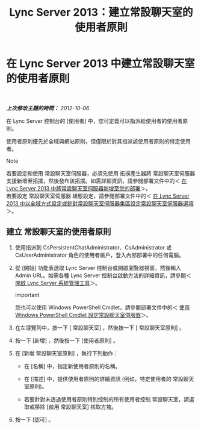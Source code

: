 ﻿---
title: Lync Server 2013：建立常設聊天室的使用者原則
TOCTitle: 建立常設聊天室的使用者原則
ms:assetid: aa3774af-d442-4206-8a68-2fbb9102e9d6
ms:mtpsurl: https://technet.microsoft.com/zh-tw/library/JJ205170(v=OCS.15)
ms:contentKeyID: 49291968
ms.date: 08/10/2015
mtps_version: v=OCS.15
ms.translationtype: HT
---

# 在 Lync Server 2013 中建立常設聊天室的使用者原則

 

_**上次修改主題的時間：** 2012-10-06_

在 Lync Server 控制台的 \[使用者\] 中，您可定義可以指派給使用者的使用者原則。

使用者原則優先於全域與網站原則，但僅限於對其指派該使用者原則的特定使用者。

> [!NOTE]
> 若要設定和使用 常設聊天室伺服器，必須先使用 拓撲產生器將 常設聊天室伺服器 支援新增至拓撲，然後發布該拓撲。如需詳細資訊，請參閱部署文件中的＜ <a href="lync-server-2013-adding-persistent-chat-server-to-your-deployment.md">在 Lync Server 2013 中將常設聊天室伺服器新增至您的部署</a>＞。<br />
> 若要設定 常設聊天室伺服器 組態設定，請參閱部署文件中的＜ <a href="lync-server-2013-configure-persistent-chat-server-options-globally-or-for-persistent-chat-server-pool.md">在 Lync Server 2013 中以全域方式設定或針對常設聊天室伺服器集區設定常設聊天室伺服器選項</a>＞。


## 建立 常設聊天室的使用者原則

1.  使用指派到 CsPersistentChatAdministrator、CsAdministrator 或 CsUserAdministrator 角色的使用者帳戶，登入內部部署中的任何電腦。

2.  從 \[開始\] 功能表選取 Lync Server 控制台或開啟瀏覽器視窗，然後輸入 Admin URL。如需各種 Lync Server 控制台啟動方法的詳細資訊，請參閱＜ [開啟 Lync Server 系統管理工具](lync-server-2013-open-lync-server-administrative-tools.md)＞。
    
    > [!IMPORTANT]  
    > 您也可以使用 Windows PowerShell Cmdlet。請參閱部署文件中的＜ <a href="configuring-persistent-chat-server-by-using-windows-powershell-cmdlets.md">使用 Windows PowerShell Cmdlet 設定常設聊天室伺服器</a>＞。
    


3.  在左導覽列中，按一下 \[ 常設聊天室\] ，然後按一下 \[ 常設聊天室原則\] 。

4.  按一下 \[新增\] ，然後按一下 \[使用者原則\] 。

5.  在 \[新增 常設聊天室原則\] ，執行下列動作：
    
      - 在 \[名稱\] 中，指定新使用者原則的名稱。
    
      - 在 \[描述\] 中，提供使用者原則的詳細資訊 (例如，特定使用者的 常設聊天室原則)。
    
      - 若要針對未透過使用者原則特別控制的所有使用者控制 常設聊天室，請選取或移除 \[啟用 常設聊天室\] 核取方塊。

6.  按一下 \[認可\] 。

